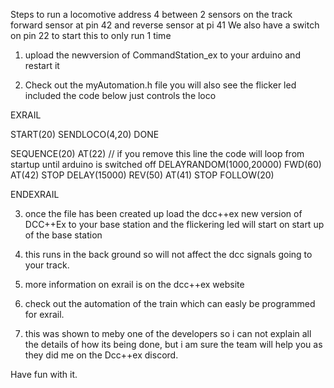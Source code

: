 Steps to run a locomotive address 4 between 2 sensors on the track forward sensor at pin 42 and reverse sensor at pi 41
We also have a switch on pin 22 to start this to only run 1 time

1. upload the newversion of CommandStation_ex to your arduino and restart it

2. Check out the myAutomation.h file you will also see the flicker led included the code below just controls the loco

EXRAIL

START(20)
SENDLOCO(4,20)
DONE

SEQUENCE(20)
AT(22)  // if you remove this line the code will loop from startup until arduino is switched off
DELAYRANDOM(1000,20000)
FWD(60)
AT(42)
STOP
DELAY(15000)
REV(50)
AT(41)
STOP
FOLLOW(20)


ENDEXRAIL

3. once the file has been created up load the dcc++ex new version of DCC++Ex to your base station and the flickering led will start on start up of the base station

4. this runs in the back ground so will not affect the dcc signals going to your track.

5. more information on exrail is on the dcc++ex website


6. check out the automation of the train which can easly be programmed for exrail.

7. this was shown to meby one of the developers so i can not explain all the details of how its being done, but i am sure the team will help you as they did me on the Dcc++ex discord.

Have fun with it.


